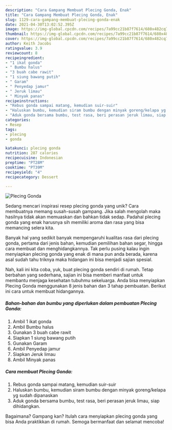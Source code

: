 ```yaml
---
description: "Cara Gampang Membuat Plecing Gonda, Enak"
title: "Cara Gampang Membuat Plecing Gonda, Enak"
slug: 1129-cara-gampang-membuat-plecing-gonda-enak
date: 2021-04-30T13:02:52.395Z
image: https://img-global.cpcdn.com/recipes/7a99cc21b87f7614/680x482cq70/plecing-gonda-foto-resep-utama.jpg
thumbnail: https://img-global.cpcdn.com/recipes/7a99cc21b87f7614/680x482cq70/plecing-gonda-foto-resep-utama.jpg
cover: https://img-global.cpcdn.com/recipes/7a99cc21b87f7614/680x482cq70/plecing-gonda-foto-resep-utama.jpg
author: Keith Jacobs
ratingvalue: 3.9
reviewcount: 8
recipeingredient:
- "1 ikat gonda"
- " Bumbu halus"
- "3 buah cabe rawit"
- "1 siung bawang putih"
- " Garam"
- " Penyedap jamur"
- " Jeruk limau"
- " Minyak panas"
recipeinstructions:
- "Rebus gonda sampai matang, kemudian suir-suir"
- "Haluskan bumbu, kemudian siram bumbu dengan minyak goreng/kelapa yg sudah dipanaskan"
- "Aduk gonda bersama bumbu, test rasa, beri perasan jeruk limau, siap dihidangkan."
categories:
- Resep
tags:
- plecing
- gonda

katakunci: plecing gonda 
nutrition: 287 calories
recipecuisine: Indonesian
preptime: "PT28M"
cooktime: "PT39M"
recipeyield: "4"
recipecategory: Dessert

---
```



![Plecing Gonda](https://img-global.cpcdn.com/recipes/7a99cc21b87f7614/680x482cq70/plecing-gonda-foto-resep-utama.jpg)

Sedang mencari inspirasi resep plecing gonda yang unik? Cara membuatnya memang susah-susah gampang. Jika salah mengolah maka hasilnya tidak akan memuaskan dan bahkan tidak sedap. Padahal plecing gonda yang enak harusnya sih memiliki aroma dan rasa yang bisa memancing selera kita.

Banyak hal yang sedikit banyak mempengaruhi kualitas rasa dari plecing gonda, pertama dari jenis bahan, kemudian pemilihan bahan segar, hingga cara membuat dan menghidangkannya. Tak perlu pusing kalau ingin menyiapkan plecing gonda yang enak di mana pun anda berada, karena asal sudah tahu triknya maka hidangan ini bisa menjadi sajian spesial.




Nah, kali ini kita coba, yuk, buat plecing gonda sendiri di rumah. Tetap berbahan yang sederhana, sajian ini bisa memberi manfaat untuk membantu menjaga kesehatan tubuhmu sekeluarga. Anda bisa menyiapkan Plecing Gonda menggunakan 8 jenis bahan dan 3 tahap pembuatan. Berikut ini cara untuk membuat hidangannya.

<!--inarticleads1-->

##### Bahan-bahan dan bumbu yang diperlukan dalam pembuatan Plecing Gonda:

1. Ambil 1 ikat gonda
1. Ambil  Bumbu halus
1. Gunakan 3 buah cabe rawit
1. Siapkan 1 siung bawang putih
1. Gunakan  Garam
1. Ambil  Penyedap jamur
1. Siapkan  Jeruk limau
1. Ambil  Minyak panas




<!--inarticleads2-->

##### Cara membuat Plecing Gonda:

1. Rebus gonda sampai matang, kemudian suir-suir
1. Haluskan bumbu, kemudian siram bumbu dengan minyak goreng/kelapa yg sudah dipanaskan
1. Aduk gonda bersama bumbu, test rasa, beri perasan jeruk limau, siap dihidangkan.




Bagaimana? Gampang kan? Itulah cara menyiapkan plecing gonda yang bisa Anda praktikkan di rumah. Semoga bermanfaat dan selamat mencoba!
